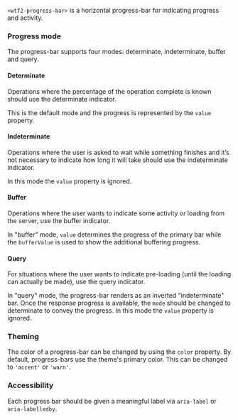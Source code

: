 `<wtf2-progress-bar>` is a horizontal progress-bar for indicating progress and activity.

### Progress mode
The progress-bar supports four modes: determinate, indeterminate, buffer and query.

#### Determinate
Operations where the percentage of the operation complete is known should use the
determinate indicator.

<!-- example(progress-bar-determinate) -->

This is the default mode and the progress is represented by the `value` property.

#### Indeterminate
Operations where the user is asked to wait while something finishes and it’s
not necessary to indicate how long it will take should use the indeterminate indicator.

<!-- example(progress-bar-indeterminate) -->

In this mode the `value` property is ignored.

#### Buffer
Operations where the user wants to indicate some activity or loading from the server,
use the buffer indicator.

<!-- example(progress-bar-buffer) -->

In "buffer" mode, `value` determines the progress of the primary bar while the `bufferValue` is
used to show the additional buffering progress.

#### Query
For situations where the user wants to indicate pre-loading (until the loading can actually be made),
use the query indicator.

<!-- example(progress-bar-query) -->

In "query" mode, the progress-bar renders as an inverted "indeterminate" bar. Once the response
progress is available, the `mode` should be changed to determinate to convey the progress. In
this mode the `value` property is ignored.

### Theming
The color of a progress-bar can be changed by using the `color` property. By default, progress-bars
use the theme's primary color. This can be changed to `'accent'` or `'warn'`.

### Accessibility
Each progress bar should be given a meaningful label via `aria-label` or `aria-labelledby`.
